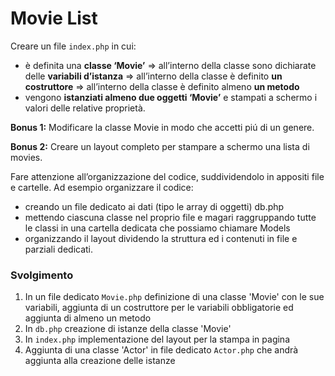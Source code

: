 # Movie List

Creare un file `index.php` in cui:

- è definita una **classe ‘Movie’**
  => all’interno della classe sono dichiarate delle **variabili d’istanza**
  => all’interno della classe è definito **un costruttore**
  => all’interno della classe è definito almeno **un metodo**
- vengono **istanziati almeno due oggetti ‘Movie’** e stampati a schermo i valori delle relative proprietà.

**Bonus 1:**
Modificare la classe Movie in modo che accetti piú di un genere.

**Bonus 2:**
Creare un layout completo per stampare a schermo una lista di movies.

Fare attenzione all’organizzazione del codice, suddividendolo in appositi file e cartelle. Ad esempio organizzare il codice:

- creando un file dedicato ai dati (tipo le array di oggetti) db.php
- mettendo ciascuna classe nel proprio file e magari raggruppando tutte le classi in una cartella dedicata che possiamo chiamare Models
- organizzando il layout dividendo la struttura ed i contenuti in file e parziali dedicati.

### Svolgimento

1. In un file dedicato `Movie.php` definizione di una classe 'Movie' con le sue variabili, aggiunta di un costruttore per le variabili obbligatorie ed aggiunta di almeno un metodo
2. In `db.php` creazione di istanze della classe 'Movie'
3. In `index.php` implementazione del layout per la stampa in pagina
4. Aggiunta di una classe 'Actor' in file dedicato `Actor.php` che andrà aggiunta alla creazione delle istanze

